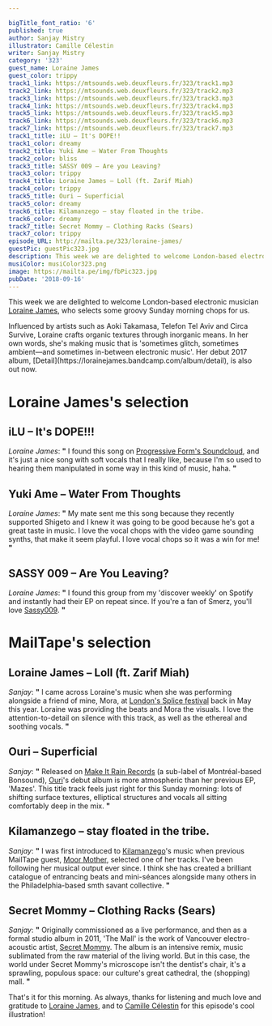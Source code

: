 ```yaml
---

bigTitle_font_ratio: '6'
published: true
author: Sanjay Mistry
illustrator: Camille Célestin
writer: Sanjay Mistry
category: '323'
guest_name: Loraine James
guest_color: trippy
track1_link: https://mtsounds.web.deuxfleurs.fr/323/track1.mp3
track2_link: https://mtsounds.web.deuxfleurs.fr/323/track2.mp3
track3_link: https://mtsounds.web.deuxfleurs.fr/323/track3.mp3
track4_link: https://mtsounds.web.deuxfleurs.fr/323/track4.mp3
track5_link: https://mtsounds.web.deuxfleurs.fr/323/track5.mp3
track6_link: https://mtsounds.web.deuxfleurs.fr/323/track6.mp3
track7_link: https://mtsounds.web.deuxfleurs.fr/323/track7.mp3
track1_title: iLU – It's DOPE!!
track1_color: dreamy
track2_title: Yuki Ame – Water From Thoughts
track2_color: bliss
track3_title: SASSY 009 – Are you Leaving?
track3_color: trippy
track4_title: Loraine James – Loll (ft. Zarif Miah)
track4_color: trippy
track5_title: Ouri – Superficial
track5_color: dreamy
track6_title: Kilamanzego – stay floated in the tribe.
track6_color: dreamy
track7_title: Secret Mommy – Clothing Racks (Sears)
track7_color: trippy
episode_URL: http://mailta.pe/323/loraine-james/
guestPic: guestPic323.jpg
description: This week we are delighted to welcome London-based electronic musician, Loraine James, who selects some groovy Sunday morning chops for us.
musiColor: musiColor323.png
image: https://mailta.pe/img/fbPic323.jpg
pubDate: '2018-09-16'
---
```

This week we are delighted to welcome London-based electronic musician [Loraine James](https://soundcloud.com/lorainejames), who selects some groovy Sunday morning chops for us.
<p>Influenced by artists such as Aoki Takamasa, Telefon Tel Aviv and Circa Survive, Loraine crafts organic textures through inorganic means. In her own words, she's making music that is 'sometimes glitch, sometimes ambient—and sometimes in-between electronic music'. Her debut 2017 album, [Detail](https://lorainejames.bandcamp.com/album/detail), is also out now.


# Loraine James's selection


## iLU – It's DOPE!!!
_Loraine James_: **"** I found this song on [Progressive Form's Soundcloud](https://soundcloud.com/progressive-form), and it's just a nice song with soft vocals that I really like, because I'm so used to hearing them manipulated in some way in this kind of music, haha. **"** 

## Yuki Ame – Water From Thoughts
_Loraine James_: **"** My mate sent me this song because they recently supported Shigeto and I knew it was going to be good because he's got a great taste in music. I love the vocal chops with the video game sounding synths, that make it seem playful. I love vocal chops so it was a win for me! **"** 

## SASSY 009 – Are You Leaving?
_Loraine James_: **"** I found this group from my 'discover weekly' on Spotify and instantly had their EP on repeat since. If you're a fan of Smerz, you'll love [Sassy009](https://www.youtube.com/watch?v=dm1OX0qTB9A). **"** 


# MailTape's selection

## Loraine James – Loll (ft. Zarif Miah)
_Sanjay_: **"** I came across Loraine's music when she was performing alongside a friend of mine, Mora, at [London's Splice festival](https://www.richmix.org.uk/events/music/splice-festival-2018-day-1) back in May this year. Loraine was providing the beats and Mora the visuals. I love the attention-to-detail on silence with this track, as well as the ethereal and soothing vocals. **"** 

## Ouri – Superficial
_Sanjay_: **"** Released on [Make It Rain Records](https://www.justmakeitrain.com/en/) (a sub-label of Montréal-based Bonsound), [Ouri](https://soundcloud.com/ourimusic)'s debut album is more atmospheric than her previous EP, 'Mazes'. This title track feels just right for this Sunday morning: lots of shifting surface textures, elliptical structures and vocals all sitting comfortably deep in the mix. **"** 

## Kilamanzego – stay floated in the tribe.
_Sanjay_: **"** I was first introduced to [Kilamanzego](https://soundcloud.com/kilamanzego)'s music when previous MailTape guest, [Moor Mother](https://www.mailta.pe/269/moor-mother/), selected one of her tracks. I've been following her musical output ever since. I think she has created a brilliant catalogue of entrancing beats and mini-séances alongside many others in the Philadelphia-based smth savant collective. **"** 

## Secret Mommy – Clothing Racks (Sears)
_Sanjay_: **"** Originally commissioned as a live performance, and then as a formal studio album in 2011, 'The Mall' is the work of Vancouver electro-acoustic artist, [Secret Mommy](https://soundcloud.com/secretmommy). The album is an intensive remix, music sublimated from the raw material of the living world. But in this case, the world under Secret Mommy's microscope isn't the dentist's chair, it's a sprawling, populous space: our culture's great cathedral, the (shopping) mall. **"** 

That's it for this morning. As always, thanks for listening and much love and gratitude to [Loraine James](https://soundcloud.com/lorainejames), and to [Camille Célestin](http://bravocamo.studio/) for this episode's cool illustration!
